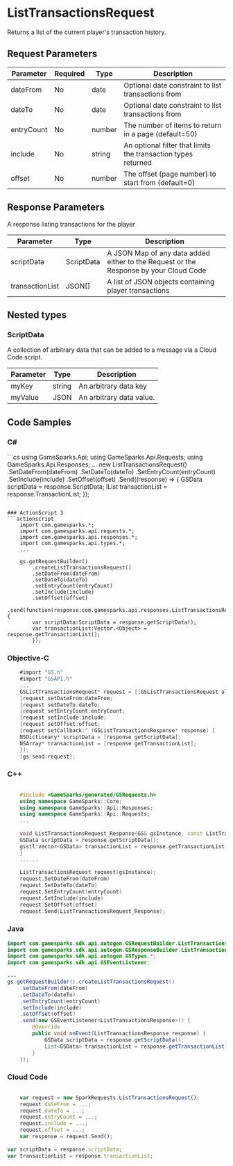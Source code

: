 
# ListTransactionsRequest


Returns a list of the current player's transaction history.


## Request Parameters

Parameter | Required | Type | Description
--------- | -------- | ---- | -----------
dateFrom | No | date | Optional date constraint to list transactions from
dateTo | No | date | Optional date constraint to list transactions from
entryCount | No | number | The number of items to return in a page (default=50)
include | No | string | An optional filter that limits the transaction types returned
offset | No | number | The offset (page number) to start from (default=0)

## Response Parameters


A response listing transactions for the player

Parameter | Type | Description
--------- | ---- | -----------
scriptData | ScriptData | A JSON Map of any data added either to the Request or the Response by your Cloud Code
transactionList | JSON[] | A list of JSON objects containing player transactions

## Nested types

### ScriptData

A collection of arbitrary data that can be added to a message via a Cloud Code script.

Parameter | Type | Description
--------- | ---- | -----------
myKey | string | An arbitrary data key
myValue | JSON | An arbitrary data value.


## Code Samples

<h3>C#</h3>
```cs
	using GameSparks.Api;
	using GameSparks.Api.Requests;
	using GameSparks.Api.Responses;
	...
	new ListTransactionsRequest()
		.SetDateFrom(dateFrom)
		.SetDateTo(dateTo)
		.SetEntryCount(entryCount)
		.SetInclude(include)
		.SetOffset(offset)
		.Send((response) => {
		GSData scriptData = response.ScriptData; 
		IList<GSData> transactionList = response.TransactionList; 
		});

```

### ActionScript 3
```actionscript
	import com.gamesparks.*;
	import com.gamesparks.api.requests.*;
	import com.gamesparks.api.responses.*;
	import com.gamesparks.api.types.*;
	...
	
	gs.getRequestBuilder()
	    .createListTransactionsRequest()
		.setDateFrom(dateFrom)
		.setDateTo(dateTo)
		.setEntryCount(entryCount)
		.setInclude(include)
		.setOffset(offset)
		.send(function(response:com.gamesparks.api.responses.ListTransactionsResponse):void {
		var scriptData:ScriptData = response.getScriptData(); 
		var transactionList:Vector.<Object> = response.getTransactionList(); 
		});

```

### Objective-C
```objectivec
	#import "GS.h"
	#import "GSAPI.h"
	...
	GSListTransactionsRequest* request = [[GSListTransactionsRequest alloc] init];
	[request setDateFrom:dateFrom;
	[request setDateTo:dateTo;
	[request setEntryCount:entryCount;
	[request setInclude:include;
	[request setOffset:offset;
	[request setCallback:^ (GSListTransactionsResponse* response) {
	NSDictionary* scriptData = [response getScriptData]; 
	NSArray* transactionList = [response getTransactionList]; 
	}];
	[gs send:request];

```

### C++
```cpp

	#include <GameSparks/generated/GSRequests.h>
	using namespace GameSparks::Core;
	using namespace GameSparks::Api::Responses;
	using namespace GameSparks::Api::Requests;
	...
	
	void ListTransactionsRequest_Response(GS& gsInstance, const ListTransactionsResponse& response) {
	GSData scriptData = response.getScriptData(); 
	gsstl:vector<GSData> transactionList = response.getTransactionList(); 
	}
	......
	
	ListTransactionsRequest request(gsInstance);
	request.SetDateFrom(dateFrom)
	request.SetDateTo(dateTo)
	request.SetEntryCount(entryCount)
	request.SetInclude(include)
	request.SetOffset(offset)
	request.Send(ListTransactionsRequest_Response);
```

### Java
```java
import com.gamesparks.sdk.api.autogen.GSRequestBuilder.ListTransactionsRequest;
import com.gamesparks.sdk.api.autogen.GSResponseBuilder.ListTransactionsResponse;
import com.gamesparks.sdk.api.autogen.GSTypes.*;
import com.gamesparks.sdk.api.GSEventListener;

...
gs.getRequestBuilder().createListTransactionsRequest()
	.setDateFrom(dateFrom)
	.setDateTo(dateTo)
	.setEntryCount(entryCount)
	.setInclude(include)
	.setOffset(offset)
	.send(new GSEventListener<ListTransactionsResponse>() {
		@Override
		public void onEvent(ListTransactionsResponse response) {
			GSData scriptData = response.getScriptData(); 
			List<GSData> transactionList = response.getTransactionList(); 
		}
	});

```

### Cloud Code
```javascript

	var request = new SparkRequests.ListTransactionsRequest();
	request.dateFrom = ...;
	request.dateTo = ...;
	request.entryCount = ...;
	request.include = ...;
	request.offset = ...;
	var response = request.Send();
	
var scriptData = response.scriptData; 
var transactionList = response.transactionList; 
```


